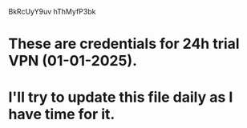 BkRcUyY9uv
hThMyfP3bk
# These are credentials for 24h trial VPN (01-01-2025). 
# I'll try to update this file daily as I have time for it.
